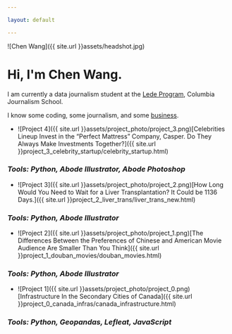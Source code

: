 ```yaml
---

layout: default

---
```

![Chen Wang]({{ site.url }}assets/headshot.jpg)

# Hi, I'm Chen Wang.

I am currently a data journalism student at the [Lede Program](http://ledeprogram.com), Columbia Journalism School.

I know some coding, some journalism, and some [business](http://www.rotman.utoronto.ca/Degrees/MastersPrograms/MBAPrograms/FullTimeMBA). 


* ![Project 4]({{ site.url }}assets/project_photo/project_3.png)[Celebrities Lineup Invest in the “Perfect Mattress” Company, Casper. Do They Always Make Investments Together?]({{ site.url }}project_3_celebrity_startup/celebrity_startup.html)
### _Tools: Python, Abode Illustrator, Abode Photoshop_ ###
* ![Project 3]({{ site.url }}assets/project_photo/project_2.png)[How Long Would You Need to Wait for a Liver Transplantation? It Could be 1136 Days.]({{ site.url }}project_2_liver_trans/liver_trans_new.html)
### _Tools: Python, Abode Illustrator_ ###
* ![Project 2]({{ site.url }}assets/project_photo/project_1.png)[The Differences Between the Preferences of Chinese and American Movie Audience Are Smaller Than You Think]({{ site.url }}project_1_douban_movies/douban_movies.html)
### _Tools: Python, Abode Illustrator_ ###
* ![Project 1]({{ site.url }}assets/project_photo/project_0.png)[Infrastructure In the Secondary Cities of Canada]({{ site.url }}project_0_canada_infras/canada_infrastructure.html)
### _Tools: Python, Geopandas, Lefleat, JavaScript_ ###